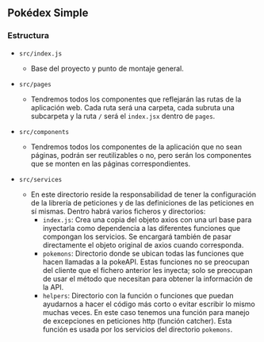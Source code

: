 ## Pokédex Simple

### Estructura

- `src/index.js`
  - Base del proyecto y punto de montaje general.

- `src/pages`
  - Tendremos todos los componentes que reflejarán las rutas de la aplicación web. Cada ruta será una carpeta, cada subruta una subcarpeta y la ruta `/` será el `index.jsx` dentro de `pages`.

- `src/components`
  - Tendremos todos los componentes de la aplicación que no sean páginas, podrán ser reutilizables o no, pero serán los componentes que se monten en las páginas correspondientes.

- `src/services`
  - En este directorio reside la responsabilidad de tener la configuración de la librería de peticiones y de las definiciones de las peticiones en sí mismas. Dentro habrá varios ficheros y directorios:
    - `index.js`: Crea una copia del objeto axios con una url base para inyectarla como dependencia a las diferentes funciones que compongan los servicios. Se encargará también de pasar directamente el objeto original de axios cuando corresponda.
    - `pokemons`: Directorio donde se ubican todas las funciones que hacen llamadas a la pokeAPI. Estas funciones no se preocupan del cliente que el fichero anterior les inyecta; solo se preocupan de usar el método que necesitan para obtener la información de la API.
    - `helpers`: Directorio con la función o funciones que puedan ayudarnos a hacer el código más corto o evitar escribir lo mismo muchas veces. En este caso tenemos una función para manejo de excepciones en peticiones http (función catcher). Esta función es usada por los servicios del directorio `pokemons`.